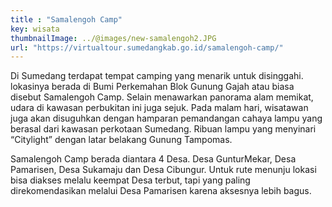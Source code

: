 ```yaml
---
title : "Samalengoh Camp"
key: wisata
thumbnailImage: ../@images/new-samalengoh2.JPG
url: "https://virtualtour.sumedangkab.go.id/samalengoh-camp/"
---
```

Di Sumedang terdapat tempat camping yang menarik untuk disinggahi. lokasinya berada di Bumi Perkemahan Blok Gunung Gajah atau biasa disebut Samalengoh Camp. Selain menawarkan panorama alam memikat, udara di kawasan perbukitan ini juga sejuk. Pada malam hari, wisatawan juga akan disuguhkan dengan hamparan pemandangan cahaya lampu yang berasal dari kawasan perkotaan Sumedang. Ribuan lampu yang menyinari “Citylight” dengan latar belakang Gunung Tampomas.

Samalengoh Camp berada diantara 4 Desa. Desa GunturMekar, Desa Pamarisen, Desa Sukamaju dan Desa Cibungur. Untuk rute menunju lokasi bisa diakses melalu keempat Desa terbut, tapi yang paling direkomendasikan melalui Desa Pamarisen karena aksesnya lebih bagus.
